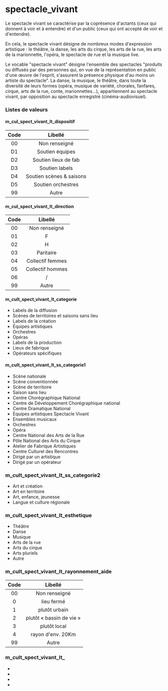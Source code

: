 # spectacle_vivant

Le spectacle vivant
se caractérise par la coprésence d'actants (ceux qui donnent à voir et à entendre) et d'un public (ceux qui ont accepté de voir et d'entendre).

En cela, le spectacle vivant désigne de nombreux modes d'expression artistique : le théâtre, la danse, les arts du cirque, les arts de la rue, les arts de la marionnette, l'opéra, le spectacle de rue et la musique live.


Le vocable "spectacle vivant" désigne l'ensemble des spectacles "produits ou diffusés par des personnes qui, en vue de la représentation en public d'une œuvre de l'esprit, s'assurent la présence physique d'au moins un artiste du spectacle". La danse, la musique, le théâtre, dans toute la diversité de leurs formes (opéra, musique de variété, chorales, fanfares, cirque, arts de la rue, conte, marionnettes...), appartiennent au spectacle vivant, par opposition au spectacle enregistré (cinéma-audiovisuel).


### Listes de valeurs

#### m_cul_spect_vivant_lt_dispositif
| Code | Libellé |
| :--: | :--: |
| 00 | Non renseigné |
| D1	| Soutien équipes |
| D2	| Soutien lieux de fab |
| D3	| Soutien labels |
| D4	| Soutien scènes & saisons |
| D5	| Soutien orchestres |
| 99 | Autre |


#### m_cul_spect_vivant_lt_direction
| Code | Libellé |
| :--: | :--: |
| 00 | Non renseigné |
| 01	| F |
| 02	| H |
| 03	| Paritaire |
| 04	| Collectif femmes |
| 05	| Collectif hommes |
| 06 | / |
| 99 | Autre |


#### m_cult_spect_vivant_lt_categorie
* Labels de la diffusion
* Scènes de territoires et saisons sans lieu
* Labels de la création
* Équipes artistiques
* Orchestres
* Opéras
* Labels de la production
* Lieux de fabrique
* Opérateurs spécifiques


#### m_cult_spect_vivant_lt_ss_categorie1
* Scène nationale
* Scène conventionnée
* Scène de territoire
* Saison sans lieu
* Centre Chorégraphique National
* Centre de Développement Chorégraphique national
* Centre Dramatique National
* Équipes artistiques Spectacle Vivant
* Ensembles musicaux
* Orchestres
* Opéra
* Centre National des Arts de la Rue
* Pôle National des Arts du Cirque
* Atelier de Fabrique Artistiques
* Centre Culturel des Rencontres
* Dirigé par un artistique
* Dirigé par un opérateur


### m_cult_spect_vivant_lt_ss_categorie2
* Art et création
* Art en territoire
* Art, enfance, jeunesse
* Langue et culture régionale


### m_cult_spect_vivant_lt_esthetique
* Théâtre
* Danse
* Musique
* Arts de la rue
* Arts du cirque
* Arts pluriels
* Autre

### m_cult_spect_vivant_lt_rayonnement_aide
| Code | Libellé |
| :--: | :--: |
| 00 | Non renseigné |
| 0	| lieu fermé |
| 1	| plutôt urbain |
| 2	| plutôt « bassin de vie » |
| 3	| plutôt local |
| 4	| rayon d'env. 20Km |
| 99 | Autre |


### m_cult_spect_vivant_lt_
*
*
*
*
